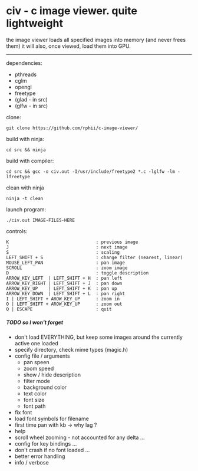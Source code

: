 # civ - c image viewer. quite lightweight

the image viewer loads all specified images into memory (and never frees them)
it will also, once viewed, load them into GPU.

---------------------------------------

dependencies:

- pthreads
- cglm
- opengl
- freetype
- (glad - in src)
- (glfw - in src)

clone:

    git clone https://github.com/rphii/c-image-viewer/

build with ninja:
    
    cd src && ninja

build with compiler:

    cd src && gcc -o civ.out -I/usr/include/freetype2 *.c -lglfw -lm -lfreetype

clean with ninja

    ninja -t clean

launch program:

    ./civ.out IMAGE-FILES-HERE

controls:

    K                                 : previous image
    J                                 : next image
    S                                 : scaling
    LEFT_SHIFT + S                    : change filter (nearest, linear)
    MOUSE_LEFT_PAN                    : pan image
    SCROLL                            : zoom image
    D                                 : toggle description
    ARROW_KEY_LEFT  | LEFT_SHIFT + H  : pan left
    ARROW_KEY_RIGHT | LEFT_SHIFT + J  : pan down
    ARROW_KEY_UP    | LEFT_SHIFT + K  : pan up
    ARROW_KEY_DOWN  | LEFT_SHIFT + L  : pan right
    I | LEFT_SHIFT + AROW_KEY_UP      : zoom in
    O | LEFT_SHIFT + AROW_KEY_UP      : zoom out
    Q | ESCAPE                        : quit


##### TODO so I won't forget

- don't load EVERYTHING, but keep some images around the currently active one loaded
- specify directory, check mime types (magic.h)
- config file / arguments
    - pan speen
    - zoom speed
    - show / hide description
    - filter mode
    - background color
    - text color
    - font size
    - font path
- fix font
- load font symbols for filename
- first time pan with kb -> why lag ?
- help
- scroll wheel zooming - not accounted for any delta ...
- config for key bindings ...
- don't crash if no font loaded ...
- better error handling
- info / verbose

